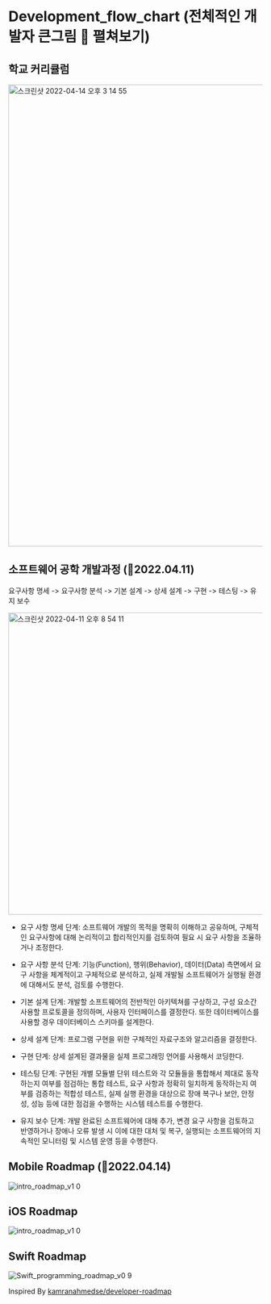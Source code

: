 # Development_flow_chart (전체적인 개발자 큰그림 🌳 펼쳐보기)

## 학교 커리큘럼
<img width="916" alt="스크린샷 2022-04-14 오후 3 14 55" src="https://user-images.githubusercontent.com/92626903/163324987-4c31f3f2-a571-464e-b34b-eaf170f67de8.png">


## 소프트웨어 공학 개발과정 (📝2022.04.11)

요구사항 명세 -> 요구사항 분석 -> 기본 설계 -> 상세 설계 -> 구현 -> 테스팅 -> 유지 보수


<img width="599" alt="스크린샷 2022-04-11 오후 8 54 11" src="https://user-images.githubusercontent.com/92626903/162734175-58a1e0e4-5ab2-44c2-acc7-52e424e49c49.png">


- 요구 사항 명세 단계: 소프트웨어 개발의 목적을 명확히 이해하고 공유하며, 구체적인 요구사항에 대해 논리적이고 합리적인지를 검토하여 필요 시 요구 사항을 조율하거나 조정한다.



- 요구 사항 분석 단계: 기능(Function), 행위(Behavior), 데이터(Data) 측면에서 요구 사항을 체계적이고 구체적으로 분석하고, 실제 개발될 소프트웨어가 실행될 환경에 대해서도 분석, 검토를 수행한다.



- 기본 설계 단계: 개발할 소프트웨어의 전반적인 아키텍쳐를 구상하고, 구성 요소간 사용할 프로토콜을 정의하며, 사용자 인터페이스를 결정한다. 또한 데이터베이스를 사용할 경우 데이터베이스 스키마를 설계한다.



- 상세 설계 단계: 프로그램 구현을 위한 구체적인 자료구조와 알고리즘을 결정한다.



- 구현 단계: 상세 설계된 결과물을 실제 프로그래밍 언어를 사용해서 코딩한다.



- 테스팅 단계: 구현된 개별 모듈별 단위 테스트와 각 모듈들을 통합해서 제대로 동작하는지 여부를 점검하는 통합 테스트, 요구 사항과 정확히 일치하게 동작하는지 여부를 검증하는 적합성 테스트, 실제 실행 환경을 대상으로 장애 복구나 보안, 안정성, 성능 등에 대한 점검을 수행하는 시스템 테스트를 수행한다.



- 유지 보수 단계: 개발 완료된 소프트웨어에 대해 추가, 변경 요구 사항을 검토하고 반영하거나 장애나 오류 발생 시 이에 대한 대처 및 복구, 실행되는 소프트웨어의 지속적인 모니터링 및 시스템 운영 등을 수행한다.

## Mobile Roadmap (📝2022.04.14)

![intro_roadmap_v1 0](https://user-images.githubusercontent.com/92626903/163323082-85ad1406-6109-41ba-98d0-9261540cf896.png)


## iOS Roadmap 

![intro_roadmap_v1 0](https://user-images.githubusercontent.com/92626903/163323175-3af90ca1-dade-4568-9bfd-2933ce81526b.png)


## Swift Roadmap

![Swift_programming_roadmap_v0 9](https://user-images.githubusercontent.com/92626903/163323239-546804c8-8611-4626-979b-14b9829f18e5.png)


Inspired By [kamranahmedse/developer-roadmap](https://github.com/kamranahmedse/developer-roadmap)


